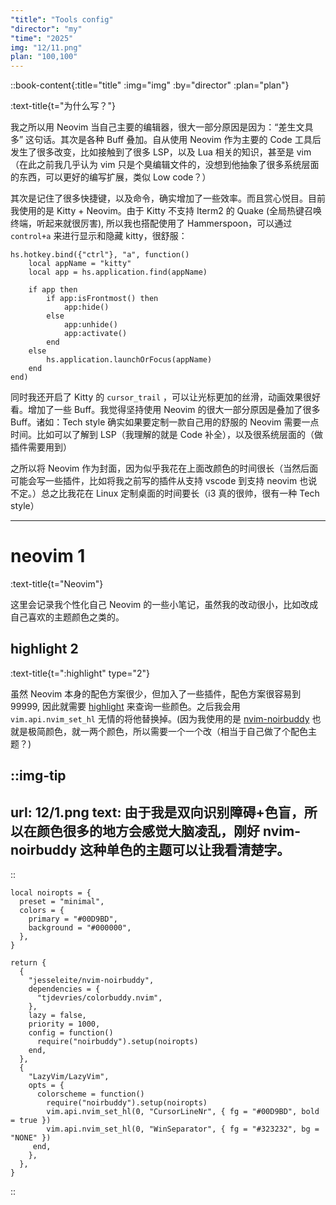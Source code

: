 ```yaml
---
"title": "Tools config"
"director": "my"
"time": "2025"
img: "12/11.png"
plan: "100,100"
---
```


::book-content{:title="title" :img="img" :by="director" :plan="plan"}

:text-title{t="为什么写？"}

我之所以用 Neovim 当自己主要的编辑器，很大一部分原因是因为：“差生文具多” 这句话。其次是各种 Buff 叠加。自从使用 Neovim 作为主要的 Code 工具后发生了很多改变，比如接触到了很多 LSP，以及 Lua 相关的知识，甚至是 vim （在此之前我几乎认为 vim 只是个臭编辑文件的，没想到他抽象了很多系统层面的东西，可以更好的编写扩展，类似 Low code？）

其次是记住了很多快捷键，以及命令，确实增加了一些效率。而且赏心悦目。目前我使用的是 Kitty + Neovim。由于 Kitty 不支持 Iterm2 的 Quake (全局热键召唤终端，听起来就很厉害), 所以我也搭配使用了 Hammerspoon，可以通过 `control+a` 来进行显示和隐藏 kitty，很舒服：

```
hs.hotkey.bind({"ctrl"}, "a", function()
    local appName = "kitty"
    local app = hs.application.find(appName)

    if app then
        if app:isFrontmost() then
            app:hide()
        else
            app:unhide()
            app:activate()
        end
    else
        hs.application.launchOrFocus(appName)
    end
end)
```

同时我还开启了 Kitty 的 `cursor_trail` ，可以让光标更加的丝滑，动画效果很好看。增加了一些 Buff。我觉得坚持使用 Neovim 的很大一部分原因是叠加了很多 Buff。诸如：Tech style 确实如果要定制一款自己用的舒服的 Neovim 需要一点时间。比如可以了解到 LSP（我理解的就是 Code 补全），以及很系统层面的（做插件需要用到）

之所以将 Neovim 作为封面，因为似乎我花在上面改颜色的时间很长（当然后面可能会写一些插件，比如将我之前写的插件从支持 vscode 到支持 neovim 也说不定。）总之比我花在 Linux 定制桌面的时间要长（i3 真的很帅，很有一种 Tech style）

---

# neovim 1
:text-title{t="Neovim"}

这里会记录我个性化自己 Neovim 的一些小笔记，虽然我的改动很小，比如改成自己喜欢的主题颜色之类的。

## highlight 2
:text-title{t=":highlight" type="2"}

虽然 Neovim 本身的配色方案很少，但加入了一些插件，配色方案很容易到 99999, 因此就需要 [highlight](https://neovim.io/doc/user/syntax.html#_13.-highlight-command) 来查询一些颜色。之后我会用 ` vim.api.nvim_set_hl` 无情的将他替换掉。(因为我使用的是 [nvim-noirbuddy](https://github.com/jesseleite/nvim-noirbuddy) 也就是极简颜色，就一两个颜色，所以需要一个一个改（相当于自己做了个配色主题？)

::img-tip
---
url: 12/1.png
text: 由于我是双向识别障碍+色盲，所以在颜色很多的地方会感觉大脑凌乱，刚好 nvim-noirbuddy 这种单色的主题可以让我看清楚字。
---
::

```
local noiropts = {
  preset = "minimal",
  colors = {
    primary = "#00D9BD",
    background = "#000000",
  },
}

return {
  {
    "jesseleite/nvim-noirbuddy",
    dependencies = {
      "tjdevries/colorbuddy.nvim",
    },
    lazy = false,
    priority = 1000,
    config = function()
      require("noirbuddy").setup(noiropts)
    end,
  },
  {
    "LazyVim/LazyVim",
    opts = {
      colorscheme = function()
        require("noirbuddy").setup(noiropts)
        vim.api.nvim_set_hl(0, "CursorLineNr", { fg = "#00D9BD", bold = true })
        vim.api.nvim_set_hl(0, "WinSeparator", { fg = "#323232", bg = "NONE" })
     end,
    },
  },
}
```

::
